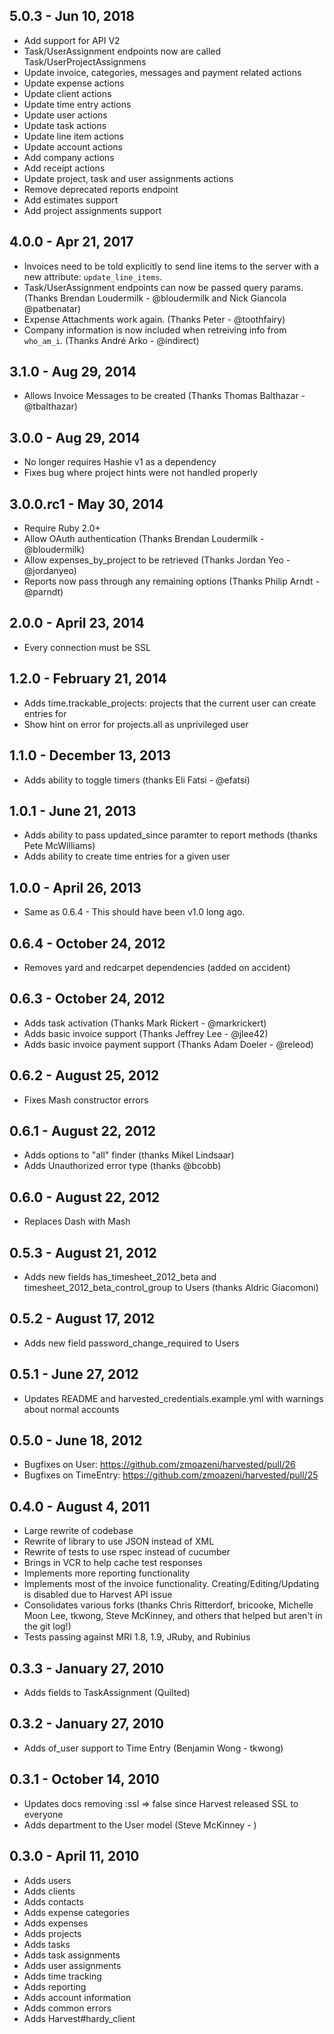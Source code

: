 ## 5.0.3 - Jun 10, 2018
  * Add support for API V2
  * Task/UserAssignment endpoints now are called Task/UserProjectAssignmens
  * Update invoice, categories, messages and payment related actions
  * Update expense actions
  * Update client actions
  * Update time entry actions
  * Update user actions
  * Update task actions
  * Update line item actions
  * Update account actions
  * Add company actions
  * Add receipt actions
  * Update project, task and user assignments actions
  * Remove deprecated reports endpoint
  * Add estimates support
  * Add project assignments support

## 4.0.0 - Apr 21, 2017
  * Invoices need to be told explicitly to send line items to the server with a new attribute: `update_line_items`.
  * Task/UserAssignment endpoints can now be passed query params. (Thanks Brendan Loudermilk - @bloudermilk and Nick Giancola @patbenatar)
  * Expense Attachments work again. (Thanks Peter - @toothfairy)
  * Company information is now included when retreiving info from `who_am_i`. (Thanks André Arko - @indirect)

## 3.1.0 - Aug 29, 2014
  * Allows Invoice Messages to be created (Thanks Thomas Balthazar - @tbalthazar)

## 3.0.0 - Aug 29, 2014
  * No longer requires Hashie v1 as a dependency
  * Fixes bug where project hints were not handled properly

## 3.0.0.rc1 - May 30, 2014
  * Require Ruby 2.0+
  * Allow OAuth authentication (Thanks Brendan Loudermilk - @bloudermilk)
  * Allow expenses_by_project to be retrieved (Thanks Jordan Yeo - @jordanyeo)
  * Reports now pass through any remaining options (Thanks Philip Arndt - @parndt)

## 2.0.0 - April 23, 2014
  * Every connection must be SSL

## 1.2.0 - February 21, 2014
  * Adds time.trackable_projects: projects that the current user can create entries for
  * Show hint on error for projects.all as unprivileged user

## 1.1.0 - December 13, 2013
  * Adds ability to toggle timers (thanks Eli Fatsi - @efatsi)

## 1.0.1 - June 21, 2013
  * Adds ability to pass updated_since paramter to report methods (thanks Pete McWilliams)
  * Adds ability to create time entries for a given user

## 1.0.0 - April 26, 2013
  * Same as 0.6.4 - This should have been v1.0 long ago.

## 0.6.4 - October 24, 2012
  * Removes yard and redcarpet dependencies (added on accident)

## 0.6.3 - October 24, 2012
  * Adds task activation (Thanks Mark Rickert - @markrickert)
  * Adds basic invoice support (Thanks Jeffrey Lee - @jlee42)
  * Adds basic invoice payment support (Thanks Adam Doeler - @releod)

## 0.6.2 - August 25, 2012
  * Fixes Mash constructor errors

## 0.6.1 - August 22, 2012
  * Adds options to "all" finder (thanks Mikel Lindsaar)
  * Adds Unauthorized error type (thanks @bcobb)

## 0.6.0 - August 22, 2012
  * Replaces Dash with Mash

## 0.5.3 - August 21, 2012
  * Adds new fields has_timesheet_2012_beta and timesheet_2012_beta_control_group to Users (thanks Aldric Giacomoni)

## 0.5.2 - August 17, 2012
  * Adds new field password_change_required to Users

## 0.5.1 - June 27, 2012
  * Updates README and harvested_credentials.example.yml with warnings about normal accounts

## 0.5.0 - June 18, 2012
  * Bugfixes on User: https://github.com/zmoazeni/harvested/pull/26
  * Bugfixes on TimeEntry: https://github.com/zmoazeni/harvested/pull/25

## 0.4.0 - August 4, 2011
  * Large rewrite of codebase
  * Rewrite of library to use JSON instead of XML
  * Rewrite of tests to use rspec instead of cucumber
  * Brings in VCR to help cache test responses
  * Implements more reporting functionality
  * Implements most of the invoice functionality. Creating/Editing/Updating is disabled due to Harvest API issue
  * Consolidates various forks (thanks Chris Ritterdorf, bricooke, Michelle Moon Lee, tkwong, Steve McKinney, and others that helped but aren't in the git log!)
  * Tests passing against MRI 1.8, 1.9, JRuby, and Rubinius

## 0.3.3 - January 27, 2010
  * Adds fields to TaskAssignment (Quilted)

## 0.3.2 - January 27, 2010
  * Adds of_user support to Time Entry (Benjamin Wong - tkwong)

## 0.3.1 - October 14, 2010
  * Updates docs removing :ssl => false since Harvest released SSL to everyone
  * Adds department to the User model (Steve McKinney - )

## 0.3.0 - April 11, 2010
  * Adds users
  * Adds clients
  * Adds contacts
  * Adds expense categories
  * Adds expenses
  * Adds projects
  * Adds tasks
  * Adds task assignments
  * Adds user assignments
  * Adds time tracking
  * Adds reporting
  * Adds account information
  * Adds common errors
  * Adds Harvest#hardy_client

